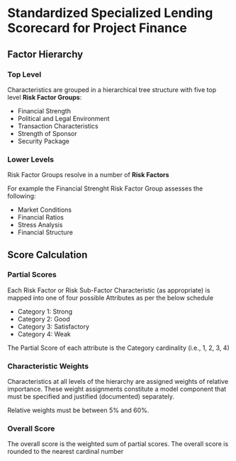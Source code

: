 # Standardized Specialized Lending Scorecard for Project Finance

## Factor Hierarchy

### Top Level

Characteristics are grouped in a hierarchical tree structure with five top level **Risk Factor Groups**:

* Financial Strength
* Political and Legal Environment
* Transaction Characteristics
* Strength of Sponsor
* Security Package

### Lower Levels

Risk Factor Groups resolve in a number of **Risk Factors**

For example the Financial Strenght Risk Factor Group assesses the following:

* Market Conditions
* Financial Ratios
* Stress Analysis 
* Financial Structure


## Score Calculation

### Partial Scores
Each Risk Factor or Risk Sub-Factor Characteristic (as appropriate) is mapped into one of four possible Attributes as per the below schedule

* Category 1:	Strong
* Category 2:	Good
* Category 3:	Satisfactory
* Category 4:	Weak

The Partial Score of each attribute is the Category cardinality (i.e., 1, 2, 3, 4)

### Characteristic Weights

Characteristics at all levels of the hierarchy are assigned weights of relative importance. These weight assignments constitute a model component that must be specified and justified (documented) separately. 

Relative weights must be between 5% and 60%.


### Overall Score

The overall score is the weighted sum of partial scores. The overall score is rounded to the nearest cardinal number